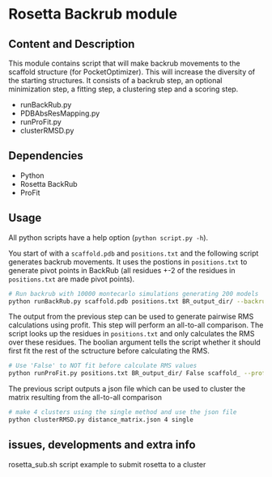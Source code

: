 Rosetta Backrub module
======================

## Content and Description
This module contains script that will make backrub movements to the scaffold structure (for PocketOptimizer). 
This will increase the diversity of the starting structures. It consists of a backrub step, an optional minimization step,
a fitting step, a clustering step and a scoring step.

* runBackRub.py
* PDBAbsResMapping.py
* runProFit.py
* clusterRMSD.py

## Dependencies
* Python
* Rosetta BackRub
* ProFit

## Usage
All python scripts have a help option (`python script.py -h`).

You start of with a `scaffold.pdb` and `positions.txt` and the following script generates backrub movements.
It uses the postions in `positions.txt` to generate pivot points in BackRub (all residues +-2 of the residues in `positions.txt` are
made pivot points).

```bash
# Run backrub with 10000 montecarlo simulations generating 200 models
python runBackRub.py scaffold.pdb positions.txt BR_output_dir/ --backrub-pyfile /path/to/backrub.linuxgccrelease 200 10000
```

The output from the previous step can be used to generate pairwise RMS calculations using profit.
This step will perform an all-to-all comparison. The script looks up the residues in `positions.txt` and only calculates the 
RMS over these residues. The boolian argument tells the script whether it should first fit the rest of the sctructure before calculating
the RMS.
```bash
# Use 'False' to NOT fit before calculate RMS values
python runProFit.py positions.txt BR_output_dir/ False scaffold_ --profit-bin /path/to/profit
```

The previous script outputs a json file which can be used to cluster the matrix resulting from the all-to-all comparison

```bash
# make 4 clusters using the single method and use the json file
python clusterRMSD.py distance_matrix.json 4 single
```

## issues, developments and extra info

rosetta_sub.sh  script example to submit rosetta to a cluster

